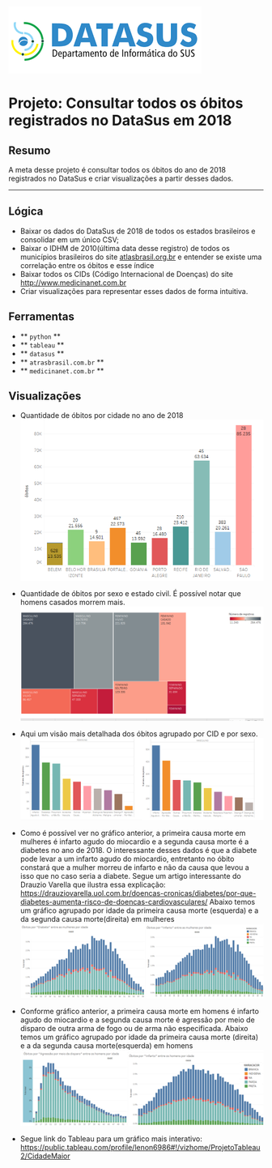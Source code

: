 ![DataSus Logo](https://github.com/lenon51/portfolio/blob/master/datasus/logo.png?raw=true)

# Projeto: Consultar todos os óbitos registrados no DataSus em 2018

## Resumo

A meta desse projeto é consultar todos os óbitos do ano de 2018 registrados no DataSus e criar visualizações a partir desses dados.

---

## Lógica

* Baixar os dados do DataSus de 2018 de todos os estados brasileiros e consolidar em um único CSV;
* Baixar o IDHM de 2010(última data desse registro) de todos os municípios brasileiros do site <a href='http://atlasbrasil.org.br/' target='_new'>atlasbrasil.org.br</a> e entender se existe uma correlação entre os óbitos e esse índice
* Baixar todos os CIDs (Código Internacional de Doenças) do site <a href='http://www.medicinanet.com.br' target='_new'>http://www.medicinanet.com.br</a>
* Criar visualizações para representar esses dados de forma intuitiva.

## Ferramentas
* ** ``python`` **
* ** ``tableau`` **
* ** ``datasus`` **
* ** ``atrasbrasil.com.br`` **
* ** ``medicinanet.com.br`` **


## Visualizações

* Quantidade de óbitos por cidade no ano de 2018
![DataSus](https://github.com/lenon51/portfolio/blob/master/datasus/g1.png?raw=true)


* Quantidade de óbitos por sexo e estado civil. É possível notar que homens casados morrem mais.
![DataSus](https://github.com/lenon51/portfolio/blob/master/datasus/g2.png?raw=true)


* Aqui um visão mais detalhada dos óbitos agrupado por CID e por sexo.
![DataSus](https://github.com/lenon51/portfolio/blob/master/datasus/g3g4.png?raw=true)



* Como é possível ver no gráfico anterior, a primeira causa morte em mulheres é infarto agudo do miocardio e a segunda causa morte é a diabetes no ano de 2018. O interessante desses dados é que a diabete pode levar a um infarto agudo do miocardio, entretanto no óbito constará que a mulher morreu de infarto e não da causa que levou a isso que no caso seria a diabete.
Segue um artigo interessante do Drauzio Varella que ilustra essa explicação: <a href='https://drauziovarella.uol.com.br/doencas-cronicas/diabetes/por-que-diabetes-aumenta-risco-de-doencas-cardiovasculares/' target='_new'>https://drauziovarella.uol.com.br/doencas-cronicas/diabetes/por-que-diabetes-aumenta-risco-de-doencas-cardiovasculares/</a>
Abaixo temos um gráfico agrupado por idade da primeira causa morte (esquerda) e a da segunda causa morte(direita) em mulheres
![DataSus](https://github.com/lenon51/portfolio/blob/master/datasus/g5g6.png?raw=true)



* Conforme gráfico anterior, a primeira causa morte em homens é infarto agudo do miocardio e a segunda causa morte é agressão por meio de disparo de outra arma de fogo ou de arma não especificada.
Abaixo temos um gráfico agrupado por idade da primeira causa morte (direita) e a da segunda causa morte(esquerda) em homens
![DataSus](https://github.com/lenon51/portfolio/blob/master/datasus/g7g8.png?raw=true)

* Segue link do Tableau para um gráfico mais interativo:
https://public.tableau.com/profile/lenon6986#!/vizhome/ProjetoTableau2/CidadeMaior


